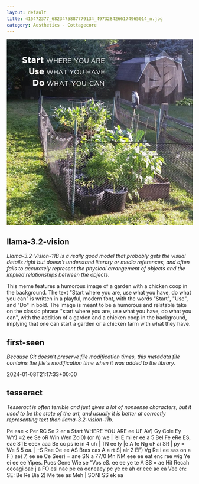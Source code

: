```yaml
---
layout: default
title: 415472377_6823475887779134_4973284266174965014_n.jpg
category: Aesthetics - Cottagecore
---
```


<div markdown="0"><a href="415472377_6823475887779134_4973284266174965014_n.jpg"><img class="photo" src="415472377_6823475887779134_4973284266174965014_n.jpg" /></a>

<h2>llama-3.2-vision</h2>
<p><i>Llama-3.2-Vision-11B is a really good model that probably gets the visual details right but doesn't understand literary or media references, and often fails to accurately represent the physical arrangement of objects and the implied relationships between the objects.</i></p>
<p>This meme features a humorous image of a garden with a chicken coop in the background. The text &quot;Start where you are, use what you have, do what you can&quot; is written in a playful, modern font, with the words &quot;Start&quot;, &quot;Use&quot;, and &quot;Do&quot; in bold. The image is meant to be a humorous and relatable take on the classic phrase &quot;start where you are, use what you have, do what you can&quot;, with the addition of a garden and a chicken coop in the background, implying that one can start a garden or a chicken farm with what they have.</p>

<h2>first-seen</h2>
<p><i>Because Git doesn't preserve file modification times, this metadata file contains the file's modification time when it was added to the library.</i></p>
<p>2024-01-08T21:17:33+00:00</p>

<h2>tesseract</h2>
<p><i>Tesseract is often terrible and just gives a lot of nonsense characters, but it used to be the state of the art, and usually it is better at correctly representing text than llama-3.2-vision-11b.</i></p>
<p>Pe eae &lt; Per RC Se 2 er a Start WHERE YOU ARE ee UF AV) Gy Cole Ey WY) =2 ee Se oR Win Wen Zol0) (or \\)  we | ‘el E mi er ee a 5 Bel Fe eRe ES, eae STE eee» aaa  Be cc ps ie in 4 uh | TN ee ly |e  A fe Ng oF ai SR | py = We 5 5 oa. | -S Rae Oe ee AS Bras cas A a rt S| alr 2 EF) Vg Re i ee sas on a F ) ae) 7, ee ee Ce Seer) = ane SN a 77/0 Mn NM eee ee eat enc ree wig Ye ei ee ee Yipes. Pues Gene Wie se “Vos eS. ee ee ye te A SS = ae Hit Recah ceoagiioae j a FO esi nae pe ea oeneaey pc ye ce ah er eee ae ea Vee en: SE: Be Re Bia 2) Me tee as Meh | SONI SS ek ea</p>

</div>

